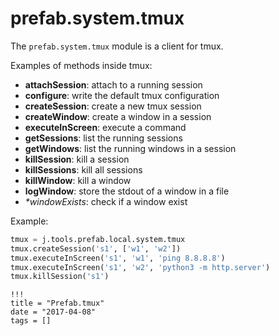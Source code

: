 # prefab.system.tmux

The `prefab.system.tmux` module is a client for tmux.

Examples of methods inside tmux:

- **attachSession**: attach to a running session
- **configure**: write the default tmux configuration
- **createSession**: create a new tmux session
- **createWindow**: create a window in a session
- **executeInScreen**: execute a command
- **getSessions**: list the running sessions
- **getWindows**: list the running windows in a session
- **killSession**: kill a session
- **killSessions**: kill all sessions
- **killWindow**: kill a window
- **logWindow**: store the stdout of a window in a file
- _*windowExists_: check if a window exist

Example:

```python
tmux = j.tools.prefab.local.system.tmux
tmux.createSession('s1', ['w1', 'w2'])
tmux.executeInScreen('s1', 'w1', 'ping 8.8.8.8')
tmux.executeInScreen('s1', 'w2', 'python3 -m http.server')
tmux.killSession('s1')
```

```
!!!
title = "Prefab.tmux"
date = "2017-04-08"
tags = []
```

